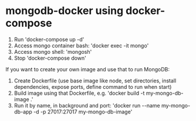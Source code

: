 # mongodb-docker using docker-compose
1. Run 'docker-compose up -d'
2. Access mongo container bash: 'docker exec -it <container name or id> mongo'
3. Access mongo shell: 'mongosh'
4. Stop 'docker-compose down'

If you want to create your own image and use that to run MongoDB:
1. Create Dockerfile (use base image like node, set directories, install dependencies, expose ports, define command to run when start) 
2. Build image using that Dockerfile, e.g. 'docker build -t my-mongo-db-image .'
3. Run it by name, in background and port: 'docker run --name my-mongo-db-app -d -p 27017:27017 my-mongo-db-image'
